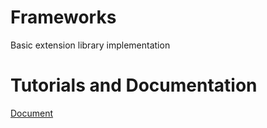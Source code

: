 # Frameworks
Basic extension library implementation


# Tutorials and Documentation
[Document](docs/main.md)



